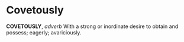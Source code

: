 # Covetously

**COVETOUSLY**, _adverb_ With a strong or inordinate desire to obtain and possess; eagerly; avariciously.